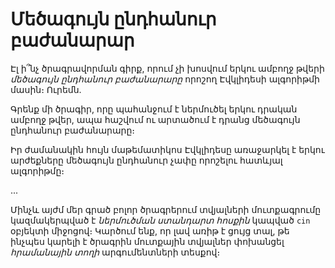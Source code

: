 # Մեծագույն ընդհանուր բաժանարար

Էլ ի՞նչ ծրագրավորման գիրք, որում չի խոսվում երկու ամբողջ թվերի _մեծագույն ընդհանուր բաժանարարը_ որոշող Էվկլիդեսի ալգորիթմի մասին։ Ուրեմն.

Գրենք մի ծրագիր, որը պահանջում է ներմուծել երկու դրական ամբողջ թվեր, ապա հաշվում ու արտածում է դրանց մեծագույն ընդհանուր բաժանարարը։

Իր ժամանակին հույն մաթեմատիկոս Էվկլիդեսը առաջարկել է երկու արժեքները մեծագույն ընդհանուր չափը որոշելու հատևյալ ալգորիթմը։

...


Մինչև այժմ մեր գրած բոլոր ծրագրերում տվյալների մուտքագրումը կազմակերպված է _ներմուծման ստանդարտ հոսքին_ կապված `cin` օբյեկտի միջոցով։ Կարծում ենք, որ լավ առիթ է ցույց տալ, թե ինչպես կարելի է ծրագրին մուտքային տվյալներ փոխանցել _հրամանային տողի_ արգումենտների տեսքով։ 
